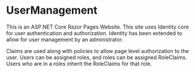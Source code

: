 # UserManagement
This is an ASP.NET Core Razor Pages Website. This site uses Identity core for user authentication and authorization. Identity has been extended to allow for user management by an administrator.

Claims are used along with policies to allow page level authorization to the user. Users can be assigned roles, and roles can be assigned RoleClaims. Users who are in a roles inherit the RoleClaims for that role. 
